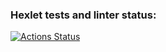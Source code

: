 ### Hexlet tests and linter status:
[![Actions Status](https://github.com/meloshnikov/algorithms-project-69/actions/workflows/hexlet-check.yml/badge.svg)](https://github.com/meloshnikov/algorithms-project-69/actions)